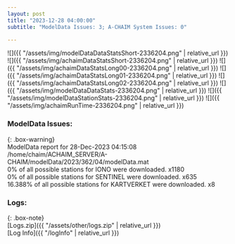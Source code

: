 ```yaml
---
layout: post
title: "2023-12-28 04:00:00"
subtitle: "ModelData Issues: 3; A-CHAIM System Issues: 0"

---
```


![]({{ "/assets/img/modelDataDataStatsShort-2336204.png" | relative_url }})
![]({{ "/assets/img/achaimDataStatsShort-2336204.png" | relative_url }})
![]({{ "/assets/img/achaimDataStatsLong00-2336204.png" | relative_url }})
![]({{ "/assets/img/achaimDataStatsLong01-2336204.png" | relative_url }})
![]({{ "/assets/img/achaimDataStatsLong02-2336204.png" | relative_url }})
![]({{ "/assets/img/modelDataDataStats-2336204.png" | relative_url }})
![]({{ "/assets/img/modelDataStationStats-2336204.png" | relative_url }})
![]({{ "/assets/img/achaimRunTime-2336204.png" | relative_url }})


### ModelData Issues:  
  
{: .box-warning}  
 ModelData report for 28-Dec-2023 04:15:08   
 /home/chaim/ACHAIM_SERVER/A-CHAIM/modelData/2023/362/04/modelData.mat   
 0% of all possible stations for IONO were downloaded. x1180   
 0% of all possible stations for SENTINEL were downloaded. x635   
 16.388% of all possible stations for KARTVERKET were downloaded. x8   
  


### Logs:  
  
{: .box-note}  
[Logs.zip]({{ "/assets/other/logs.zip" | relative_url }})  
[Log Info]({{ "/logInfo" | relative_url }})  
